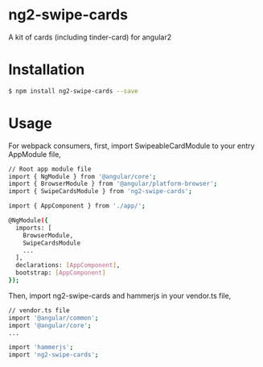 # ng2-swipe-cards
A kit of cards (including tinder-card) for angular2

# Installation
```bash
$ npm install ng2-swipe-cards --save
```

# Usage

For webpack consumers, first, import SwipeableCardModule to your entry AppModule file,

```bash
// Root app module file
import { NgModule } from '@angular/core';
import { BrowserModule } from '@angular/platform-browser';
import { SwipeCardsModule } from 'ng2-swipe-cards';

import { AppComponent } from './app/';

@NgModule({
  imports: [
    BrowserModule,
    SwipeCardsModule
    ...
  ],
  declarations: [AppComponent],
  bootstrap: [AppComponent]
});
```

Then, import ng2-swipe-cards and hammerjs in your vendor.ts file,
```bash
// vendor.ts file
import '@angular/common';
import '@angular/core';
...

import 'hammerjs';
import 'ng2-swipe-cards';
```
